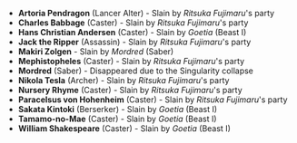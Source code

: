 - **Artoria Pendragon** (Lancer Alter) - Slain by _Ritsuka Fujimaru_'s party
- **Charles Babbage** (Caster) - Slain by _Ritsuka Fujimaru_'s party
- **Hans Christian Andersen** (Caster) - Slain by _Goetia_ (Beast I)
- **Jack the Ripper** (Assassin) - Slain by _Ritsuka Fujimaru_'s party
- **Makiri Zolgen** - Slain by _Mordred_ (Saber)
- **Mephistopheles** (Caster) - Slain by _Ritsuka Fujimaru_'s party
- **Mordred** (Saber) - Disappeared due to the Singularity collapse
- **Nikola Tesla** (Archer) - Slain by _Ritsuka Fujimaru_'s party
- **Nursery Rhyme** (Caster) - Slain by _Ritsuka Fujimaru_'s party
- **Paracelsus von Hohenheim** (Caster) - Slain by _Ritsuka Fujimaru_'s party
- **Sakata Kintoki** (Berserker) - Slain by _Goetia_ (Beast I)
- **Tamamo-no-Mae** (Caster) - Slain by _Goetia_ (Beast I)
- **William Shakespeare** (Caster) - Slain by _Goetia_ (Beast I)
